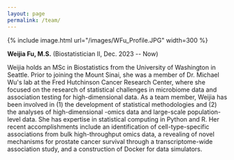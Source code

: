 ```yaml
---
layout: page
permalink: /team/
---
```


{% include image.html url="/images/WFu_Profile.JPG" width=300 %}

**Weijia Fu, M.S.** (Biostatistician II, Dec. 2023 -- Now)

Weijia holds an MSc in Biostatistics from the University of Washington in Seattle. Prior to joining the Mount Sinai, she was a member of Dr. Michael Wu's lab at the Fred Hutchinson Cancer Research Center, where she focused on the research of statistical challenges in microbiome data and association testing for high-dimensional data. As a team member, Weijia has been involved in (1) the development of statistical methodologies and (2) the analyses of high-dimensional -omics data and large-scale population-level data. She has expertise in statistical computing in Python and R. Her recent accomplishments include an identification of cell-type-specific associations from bulk high-throughput omics data, a revealing of novel mechanisms for prostate cancer survival through a transcriptome-wide association study, and a construction of Docker for data simulators.
